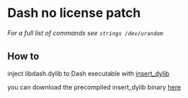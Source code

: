 # Dash no license patch

###### For a full list of commands see `strings /dev/urandom`

## How to 

inject libdash.dylib to Dash executable with [insert_dylib](https://github.com/Tyilo/insert_dylib)

you can download the precompiled insert_dylib  binary [here](https://github.com/shinohara-rin/insert_dylib/releases/download/uwu/insert_dylib)

